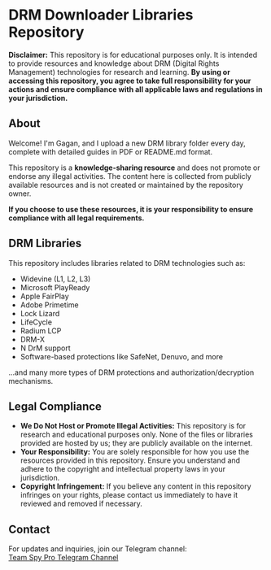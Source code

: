 # DRM Downloader Libraries Repository  

**Disclaimer:** This repository is for educational purposes only. It is intended to provide resources and knowledge about DRM (Digital Rights Management) technologies for research and learning. **By using or accessing this repository, you agree to take full responsibility for your actions and ensure compliance with all applicable laws and regulations in your jurisdiction.**  

## About  

Welcome! I'm Gagan, and I upload a new DRM library folder every day, complete with detailed guides in PDF or README.md format.  

This repository is a **knowledge-sharing resource** and does not promote or endorse any illegal activities. The content here is collected from publicly available resources and is not created or maintained by the repository owner.  

**If you choose to use these resources, it is your responsibility to ensure compliance with all legal requirements.**  

## DRM Libraries  

This repository includes libraries related to DRM technologies such as:  

- Widevine (L1, L2, L3)  
- Microsoft PlayReady  
- Apple FairPlay  
- Adobe Primetime  
- Lock Lizard  
- LifeCycle  
- Radium LCP  
- DRM-X  
- N DrM support  
- Software-based protections like SafeNet, Denuvo, and more  

...and many more types of DRM protections and authorization/decryption mechanisms.  

## Legal Compliance  

- **We Do Not Host or Promote Illegal Activities:** This repository is for research and educational purposes only. None of the files or libraries provided are hosted by us; they are publicly available on the internet.  
- **Your Responsibility:** You are solely responsible for how you use the resources provided in this repository. Ensure you understand and adhere to the copyright and intellectual property laws in your jurisdiction.  
- **Copyright Infringement:** If you believe any content in this repository infringes on your rights, please contact us immediately to have it reviewed and removed if necessary.  

## Contact  

For updates and inquiries, join our Telegram channel:  
[Team Spy Pro Telegram Channel](https://t.me/team_spy_pro)  
